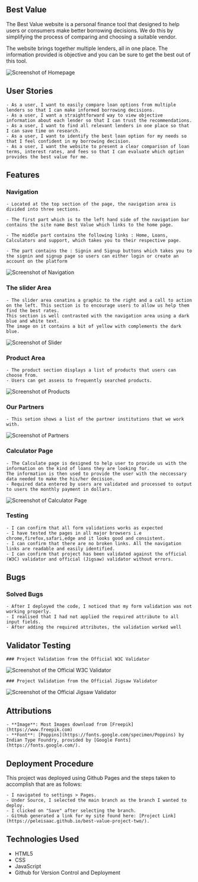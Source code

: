 ## Best Value

The Best Value website is a personal finance tool that designed to help users or consumers make better borrowing decisions.
We do this by simplifying the process of comparing and choosing a suitable vendor.

The website brings together multiple lenders, all in one place. The information provided is objective and you can be sure to get the
best out of this tool.


![Screenshot of Homepage](https://github.com/peleisaac/best-value/blob/main/assets/images/homepage.png)

## User Stories
    - As a user, I want to easily compare loan options from multiple lenders so that I can make informed borrowing decisions.
    - As a user, I want a straightforward way to view objective information about each lender so that I can trust the recommendations.
    - As a user, I want to find all relevant lenders in one place so that I can save time on research.
    - As a user, I want to identify the best loan option for my needs so that I feel confident in my borrowing decision.
    - As a user, I want the website to present a clear comparison of loan terms, interest rates, and fees so that I can evaluate which option provides the best value for me.

## Features

### Navigation

    - Located at the top section of the page, the navigation area is divided into three sections. 

    - The first part which is to the left hand side of the navigation bar contains the site name Best Value which links to the home page. 

    - The middle part contains the following links : Home, Loans, Calculators and support, which takes you to their respective page. 
    
    - The part contains the : Signin and Signup buttons which takes you to the signin and signup page so users can either login or create an account on the platform

![Screenshot of Navigation](https://github.com/peleisaac/best-value-project-two/blob/main/assets/images/navigation.png)

### The slider Area

    - The slider area conatins a graphic to the right and a call to action on the left. This section is to encourage users to allow us help them find the best rates.
    This section is well contrasted with the navigation area using a dark blue and white text.
    The image on it contains a bit of yellow with complements the dark blue.

![Screenshot of Slider](https://github.com/peleisaac/best-value-project-two/blob/main/assets/images/slider.png)

### Product Area
    - The product section displays a list of products that users can choose from.
    - Users can get assess to frequently searched products.

![Screenshot of Products](https://github.com/peleisaac/best-value-project-two/blob/main/assets/images/products.png)


### Our Partners
    - This setion shows a list of the partner institutions that we work with.

![Screenshot of Partners](https://github.com/peleisaac/best-value-project-two/blob/main/assets/images/partners.png)


### Calculator Page
    - The Calculate page is designed to help user to provide us with the information on the kind of loans they are looking for.
    The information is then used to provide the user with the neccessary data needed to make the his/her decision.
    - Required data entered by users are validated and processed to output to users the monthly payment in dollars.

![Screenshot of Calculator Page](https://github.com/peleisaac/best-value-project-two/blob/main/assets/images/calculator.png)


### Testing
    - I can confirm that all form validations works as expected
    - I have tested the pages in all major browsers i.e chrome,firefox,safari,edge and it looks good and consistent.
    - I can confirm that there are no broken links. All the navigation links are readable and easily identified.
    - I can confirm that project has been validated against the official (W3C) validator and official (Jigsaw) validator without errors.

## Bugs

### Solved Bugs

    - After I deployed the code, I noticed that my form validation was not working properly.
    - I realised that I had not applied the required attribute to all input fields.
    - After adding the required attributes, the validation worked well


## Validator Testing
    ### Project Validation from the Official W3C Validator
   ![Screenshot of the Official W3C Validator](https://github.com/peleisaac/best-value-project-two/blob/main/assets/images/w3CValidator.png)
   
    ### Project Validation from the Official Jigsaw Validator
   ![Screenshot of the Official Jigsaw Validator](https://github.com/peleisaac/best-value-project-two/blob/main/assets/images/jigsawValidator.png)


## Attributions
    - **Image**: Most Images download from [Freepik](https://www.freepik.com) 
    - **Font**: [Poppins](https://fonts.google.com/specimen/Poppins) by Indian Type Foundry, provided by [Google Fonts](https://fonts.google.com/).

## Deployment Procedure
This project was deployed using Github Pages and the steps taken to accomplish that are as follows:

    - I navigated to settings > Pages.
    - Under Source, I selected the main branch as the branch I wanted to deploy.
    - I clicked on "Save" after selecting the branch.
    - GitHub generated a link for my site found here: [Project Link](https://peleisaac.github.io/best-value-project-two/).

## Technologies Used
- HTML5
- CSS
- JavaScript
- Github for Version Control and Deployment


